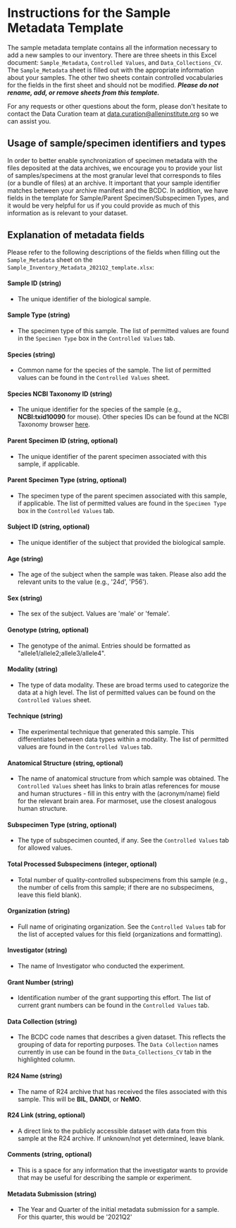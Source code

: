 # Instructions for the Sample Metadata Template
The sample metadata template contains all the information necessary to add
a new samples to our inventory. There are three
sheets in this Excel document: `Sample_Metadata`, `Controlled Values`, and
`Data_Collections_CV`. The `Sample_Metadata` sheet is filled out with the
appropriate information about your samples. The other two sheets contain
controlled vocabularies for the fields in the first sheet and should not be
modified. ***Please do not rename, add, or remove sheets from this template.***

For any requests or other questions about the form, please don't
hesitate to contact the Data Curation team at 
[data.curation@alleninstitute.org](mailto:data.curation@alleninstitute.org)
so we can assist you.


## Usage of sample/specimen identifiers and types
In order to better enable synchronization of specimen metadata with the
files deposited at the data archives, we encourage you to provide your list
of samples/specimens at the most granular level that corresponds to files
(or a bundle of files) at an archive. It important that your sample identifier
matches between your archive manifest and the BCDC. In addition, we have fields
in the template for Sample/Parent Specimen/Subspecimen Types, and it would
be very helpful for us if you could provide as much of this information as is 
relevant to your dataset.


## Explanation of metadata fields
Please refer to the following descriptions of the fields when filling out
the `Sample_Metadata` sheet on the
`Sample_Inventory_Metadata_2021Q2_template.xlsx`:


#### **Sample ID** (string)
* The unique identifier of the biological sample. 

#### **Sample Type** (string)
* The specimen type of this sample. The list of permitted values are found in 
the `Specimen Type` box in the `Controlled Values` tab.

#### **Species** (string)
* Common name for the species of the sample. The list of permitted values can
be found in the `Controlled Values` sheet.

#### **Species NCBI Taxonomy ID** (string)
* The unique identifier for the species of the sample (e.g., **NCBI:txid10090**
for mouse). Other species IDs can
be found at the NCBI Taxonomy browser [here](https://www.ncbi.nlm.nih.gov/taxonomy).

#### **Parent Specimen ID** (string, optional)
* The unique identifier of the parent specimen associated with this
sample, if applicable.

#### **Parent Specimen Type** (string, optional)
* The specimen type of the parent specimen associated with this
sample, if applicable. The list of permitted values are found in the 
`Specimen Type` box in the `Controlled Values` tab.

#### **Subject ID** (string, optional)
* The unique identifier of the subject that provided the biological
sample.

#### **Age** (string)
* The age of the subject when the sample was taken. Please also add 
the relevant units to the value (e.g., '24d', 'P56'). 

#### **Sex** (string)
* The sex of the subject. Values are 'male' or 'female'.

#### **Genotype** (string, optional)
* The genotype of the animal. Entries should be formatted as
"allele1/allele2;allele3/allele4".

#### **Modality** (string)
* The type of data modality. These are broad terms used to categorize the data
at a high level. The list of permitted values can be found on the `Controlled
Values` sheet.

#### **Technique** (string)
* The experimental technique that generated this sample. This differentiates 
between data types within a modality. The list of permitted values are found in the 
`Controlled Values` tab.

#### **Anatomical Structure** (string, optional)
* The name of anatomical structure from which sample was obtained. The
`Controlled Values` sheet has links to brain atlas references for mouse
and human structures - fill in this entry with the (acronym/name) field
for the relevant brain area. For marmoset, use the closest analogous
human structure.

#### **Subspecimen Type** (string, optional)
* The type of subspecimen counted, if any. See the `Controlled Values` tab
for allowed values.

#### **Total Processed Subspecimens** (integer, optional)
* Total number of quality-controlled subspecimens from this sample (e.g.,
the number of cells from this sample; if there are no subspecimens,
leave this field blank).

#### **Organization** (string)
* Full name of originating organization. See the `Controlled Values`
tab for the list of accepted values for this field (organizations and
formatting).

#### **Investigator** (string)
* The name of Investigator who conducted the experiment.

#### **Grant Number** (string)
* Identification number of the grant supporting this effort. The list
of current grant numbers can be found in the `Controlled Values` tab.

#### **Data Collection** (string)
* The BCDC code names that describes a given dataset. This reflects the
grouping of data for reporting purposes. The `Data Collection` names
currently in use can be found in the `Data_Collections_CV` tab in the
highlighted column. 

#### **R24 Name** (string)
* The name of R24 archive that has received the files associated with
this sample. This will be **BIL**, **DANDI**, or **NeMO**.

#### **R24 Link** (string, optional)
* A direct link to the publicly accessible dataset with data from this
sample at the R24 archive. If unknown/not yet determined, leave blank.

#### **Comments** (string, optional)
* This is a space for any information that the investigator wants to
provide that may be useful for describing the sample or experiment.

#### **Metadata Submission** (string)
* The Year and Quarter of the initial metadata submission for a sample.
For this quarter, this would be '2021Q2'
